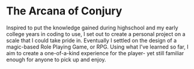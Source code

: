 # The Arcana of Conjury

Inspired to put the knowledge gained during highschool and my early college years in coding to use,
I set out to create a personal project on a scale that I could take pride in. Eventually I settled on
the design of a magic-based Role Playing Game, or RPG. Using what I've learned so far, I aim to
create a one-of-a-kind experience for the player- yet still familiar enough for anyone to pick up and
enjoy.
